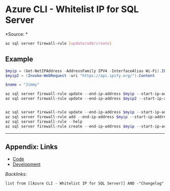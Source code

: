 # Azure CLI - Whitelist IP for SQL Server

\*Source: *

````bash
az sql server firewall-rule [update/add/create]
````

## Example

````powershell
$myip = (Get-NetIPAddress -AddressFamily IPV4 -InterfaceAlias Wi-Fi).IPAddress
$myip2 = (Invoke-WebRequest -uri "https://api.ipify.org/").Content

$name = "Jimmy"

az sql server firewall-rule update --end-ip-address $myip --start-ip-address $myip -g AS-RESERVE -s reserving-modernization -n $name
az sql server firewall-rule update --end-ip-address $myip2 --start-ip-address $myip -g AS-RESERVE -s reserving-modernization -n "Jimmy2"


az sql server firewall-rule update --end-ip-address $myip --start-ip-address $myip -g AS-RESERVE -s reserving-modernization -n $name
az sql server firewall-rule add --end-ip-address $myip --start-ip-address $myip -g AS-RESERVE -s reserving-modernization -n $name
az sql server firewall-rule --help
az sql server firewall-rule create --end-ip-address $myip --start-ip-address $myip -g AS-RESERVE -s reserving-modernization -n $name
````

---

## Appendix: Links

* [Code](../../Code.md)
* [Development](../../../MOCs/Development.md)

*Backlinks:*

````dataview
list from [[Azure CLI - Whitelist IP for SQL Server]] AND -"Changelog"
````
